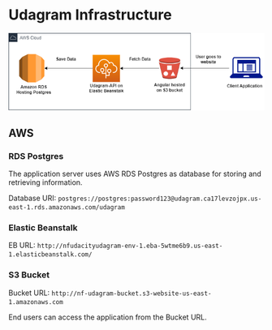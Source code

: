 # Udagram Infrastructure

![Architecture](architecture.png)

## AWS

### RDS Postgres

The application server uses AWS RDS Postgres as database for storing and retrieving information.

Database URI: `postgres://postgres:password123@udagram.ca17levzojpx.us-east-1.rds.amazonaws.com/udagram`

### Elastic Beanstalk

EB URL: `http://nfudacityudagram-env-1.eba-5wtme6b9.us-east-1.elasticbeanstalk.com/`

### S3 Bucket

Bucket URL: `http://nf-udagram-bucket.s3-website-us-east-1.amazonaws.com`

End users can access the application from the Bucket URL.
